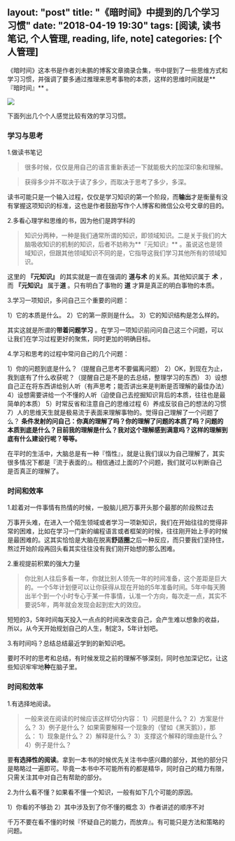 layout: "post"
title: "《暗时间》中提到的几个学习习惯"
date: "2018-04-19 19:30"
tags: [阅读, 读书笔记, 个人管理, reading, life, note]
categories: [个人管理]
---

《暗时间》这本书是作者刘未鹏的博客文章摘录合集，书中提到了一些思维方式和学习习惯，并强调了要多通过推理来思考事物的本质，这样的思维时间就是**『暗时间』** 。
<!--more-->

![](/images/2018/04/暗时间.jpg)

下面列出几个个人感觉比较有效的学习习惯。

### 学习与思考

1.做读书笔记

> 很多时候，仅仅是用自己的语言重新表述一下就能极大的加深印象和理解。

> 获得多少并不取决于读了多少，而取决于思考了多少，多深。

读书可能只是一个输入过程，仅仅是学习知识的第一个阶段，而**输出**才是衡量有没有掌握这项知识的标准，这也是作者鼓励写作个人博客和微信公众号文章的目的。

2.多看心理学和思维的书，因为他们是跨学科的

> 知识分两种，一种是我们通常所谓的知识，即领域知识。二是关于我们的大脑吸收知识的机制的知识，后者不妨称为**『元知识』** 。虽说这也是领域知识，但跟其他领域知识不同的是，它指导这我们学习其他所有的领域知识。

这里的 **『元知识』** 的其实就是一直在强调的 **道与术** 的关系。其他知识属于 **术** ，而 **『元知识』** 属于**道** 。只有明白了事物的 **道** 才算是真正的明白事物的本质。

3.学习一项知识，多问自己三个重要的问题：

1）它的本质是什么。
2）它的第一原则是什么。
3）它的知识结构是怎么样的。

其实这就是所谓的**带着问题学习** 。在学习一项知识前问问自己这三个问题，可以让我们在学习过程更好的聚焦，同时更加的明确目标。

4.学习和思考的过程中常问自己的几个问题：

1）你的问题到底是什么？（提醒自己思考不要偏离问题）
2）OK，到现在为止，我到底有了什么收获呢？（提醒自己是不是的去总结，整理学习的东西）
3）设想自己正在将东西讲给别人听（有声思考；能否讲出来是判断是否理解的最佳办法）
4）设想需要讲给一个不懂的人听（迫使自己去挖掘知识背后的本质，往往也是最简单的本质）
5）时常反省和注意自己的思维过程
6）养成反驳自己的想法的习惯
7）人的思维天生就是极易流于表面来理解事物的。觉得自己理解了一个问题了么？ **条件发射的问自己：你真的理解了吗？你的理解了问题的本质了吗？问题的本质到底是什么？目前我的理解是什么？我对这个理解感到满意吗？这样的理解到底有什么建设行呢？等等。**

在平时的生活中，大脑总是有一种『惰性』，就是让我们误以为自己理解了，其实很多情况下都是『流于表面的』。相信通过上面的7个问题，我们就可以判断自己是否真正的理解了。

### 时间和效率

1.趁着对一件事情有热情的时候，一股脑儿把万事开头那个最那的阶段熬过去

万事开头难，在进入一个陌生领域或者学习一项新知识，我们在开始往往的觉得非常的困难，比如在学习一门新的编程语言或者框架的时候，往往刚开始上手的时候是最困难的。这其实恰恰是大脑在脱离**舒适圈**之后一种反应，而只要我们坚持住，熬过开始阶段再回头看其实往往没有我们刚开始想的那么困难。

2.重视提前积累的强大力量

> 你比别人往后多看一年，你就比别人领先一年的时间准备，这个差距是巨大的。一个5年计划便可以让你获得从现在开始的5年准备时间。5年中每天腾出半个到一个小时专心于某一件事情，认准一个方向，每次走一点，其实不要说5年，两年就会发现会起到宏大的效应。

短短的3，5年时间每天投入一点点的时间来改变自己，会产生难以想象的收益，所以，从今天开始规划自己的人生，制定3，5年计划吧。

3.有时间吗？总结总结最近学到的新知识吧。

要时不时的思考和总结，有时候发现之前的理解不够深刻，同时也加深记忆，让这些知识牢牢地**种**在脑子里。

### 时间和效率

1.有选择地阅读。

> 一般来说在阅读的时候应该这样切分内容：
1）问题是什么？
2）方案是什么？
3）例子是什么？
如果需要解释一个现象的（譬如《黑天鹅》），那么：
1）现象是什么？
2）解释是什么？
3）支撑这个解释的理由是什么？
4）例子是什么？


要**有选择性的阅读**。拿到一本书的时候优先关注书中感兴趣的部分，其他的部分只是略略过一遍即可。毕竟一本书中不可能所有的都是精华，同时自己的精力有限，只需关注其中对自己有帮助的部分。

2.为什么看不懂？如果看不懂一个知识，一般有如下几个可能的原因。

1）你看的不够劲
2）其中涉及到了你不懂的概念
3）作者讲述的顺序不对

千万不要在看不懂的时候『怀疑自己的能力，而放弃』。有可能只是方法和策略的问题。
